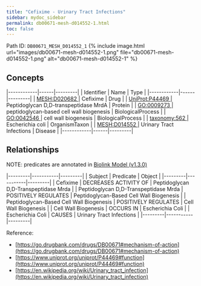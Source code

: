 ```yaml
---
title: "Cefixime - Urinary Tract Infections"
sidebar: mydoc_sidebar
permalink: db00671-mesh-d014552-1.html
toc: false 
---
```



Path ID: `DB00671_MESH_D014552_1`
{% include image.html url="images/db00671-mesh-d014552-1.png" file="db00671-mesh-d014552-1.png" alt="db00671-mesh-d014552-1" %}

## Concepts

|------------|------|---------|
| Identifier | Name | Type    |
|------------|------|---------|
| <a href="https://identifiers.org/MESH:D020682">MESH:D020682 </a> | Cefixime | Drug |
| <a href="https://identifiers.org/UniProt:P44469">UniProt:P44469 </a> | Peptidoglycan D,D-transpeptidase MrdA | Protein |
| <a href="https://identifiers.org/GO:0009273">GO:0009273 </a> | peptidoglycan-based cell wall biogenesis | BiologicalProcess |
| <a href="https://identifiers.org/GO:0042546">GO:0042546 </a> | cell wall biogenesis | BiologicalProcess |
| <a href="https://identifiers.org/taxonomy:562">taxonomy:562 </a> | Escherichia coli | OrganismTaxon |
| <a href="https://identifiers.org/MESH:D014552">MESH:D014552 </a> | Urinary Tract Infections | Disease |
|------------|------|---------|

## Relationships


NOTE: predicates are annotated in <a href="https://github.com/biolink/biolink-model/releases/tag/v1.3.0">Biolink Model (v1.3.0)</a>

|---------|-----------|---------|
| Subject | Predicate | Object  |
|---------|-----------|---------|
| Cefixime | DECREASES ACTIVITY OF | Peptidoglycan D,D-Transpeptidase Mrda |
| Peptidoglycan D,D-Transpeptidase Mrda | POSITIVELY REGULATES | Peptidoglycan-Based Cell Wall Biogenesis |
| Peptidoglycan-Based Cell Wall Biogenesis | POSITIVELY REGULATES | Cell Wall Biogenesis |
| Cell Wall Biogenesis | OCCURS IN | Escherichia Coli |
| Escherichia Coli | CAUSES | Urinary Tract Infections |
|---------|-----------|---------|

Reference: 
  - [https://go.drugbank.com/drugs/DB00671#mechanism-of-action](https://go.drugbank.com/drugs/DB00671#mechanism-of-action)
  - [https://www.uniprot.org/uniprot/P44469#function](https://www.uniprot.org/uniprot/P44469#function)
  - [https://en.wikipedia.org/wiki/Urinary_tract_infection](https://en.wikipedia.org/wiki/Urinary_tract_infection)
